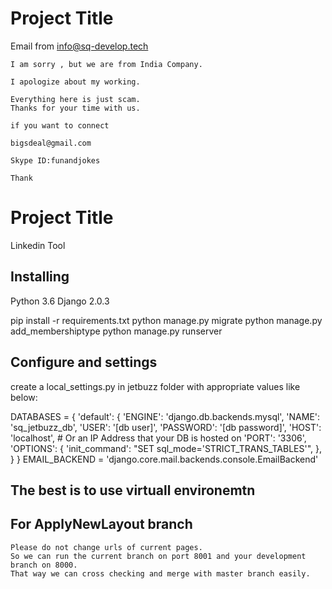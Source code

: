 # Project Title

Email from info@sq-develop.tech
```
I am sorry , but we are from India Company.

I apologize about my working.

Everything here is just scam.
Thanks for your time with us.

if you want to connect

bigsdeal@gmail.com

Skype ID:funandjokes

Thank 
```

# Project Title

Linkedin Tool

## Installing

Python 3.6
Django 2.0.3

pip install -r requirements.txt
python manage.py migrate
python manage.py add_membershiptype
python manage.py runserver

## Configure and settings
create a local_settings.py in jetbuzz folder with appropriate values like below:

DATABASES = {
    'default': {
        'ENGINE': 'django.db.backends.mysql', 
        'NAME': 'sq_jetbuzz_db',
        'USER': '[db user]',
        'PASSWORD': '[db password]',
        'HOST': 'localhost',   # Or an IP Address that your DB is hosted on
        'PORT': '3306',
        'OPTIONS': {
            'init_command': "SET sql_mode='STRICT_TRANS_TABLES'",
        },
    }
}
EMAIL_BACKEND = 'django.core.mail.backends.console.EmailBackend'

## The best is to use virtuall environemtn

## For ApplyNewLayout branch
	Please do not change urls of current pages. 
	So we can run the current branch on port 8001 and your development branch on 8000.
	That way we can cross checking and merge with master branch easily.